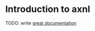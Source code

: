 # Introduction to axnl

TODO: write [great documentation](http://jacobian.org/writing/what-to-write/)
